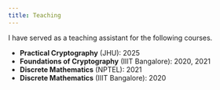 ```yaml
---
title: Teaching
---
```


I have served as a teaching assistant for the following courses.

- **Practical Cryptography** (JHU): 2025
- **Foundations of Cryptography** (IIIT Bangalore): 2020, 2021
- **Discrete Mathematics** (NPTEL): 2021
- **Discrete Mathematics** (IIIT Bangalore): 2020
